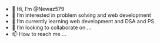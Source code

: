 - 👋 Hi, I’m @Newaz579
- 👀 I’m interested in problem solving and web development
- 🌱 I’m currently learning web development and DSA and PS
- 💞️ I’m looking to collaborate on ...
- 📫 How to reach me ...

<!---
Newaz579/Newaz579 is a ✨ special ✨ repository because its `README.md` (this file) appears on your GitHub profile.
You can click the Preview link to take a look at your changes.
--->
